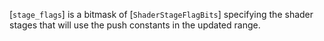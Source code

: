 [`stage_flags`] is a bitmask of [`ShaderStageFlagBits`] specifying
the shader stages that will use the push constants in the updated range.